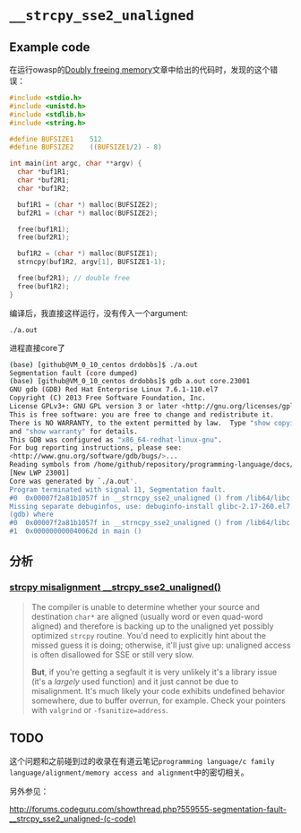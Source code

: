 # `__strcpy_sse2_unaligned`

## Example code

在运行owasp的[Doubly freeing memory](https://owasp.org/www-community/vulnerabilities/Doubly_freeing_memory)文章中给出的代码时，发现的这个错误：

```c
#include <stdio.h>
#include <unistd.h>
#include <stdlib.h>
#include <string.h>

#define BUFSIZE1    512
#define BUFSIZE2    ((BUFSIZE1/2) - 8)

int main(int argc, char **argv) {
  char *buf1R1;
  char *buf2R1;
  char *buf1R2;

  buf1R1 = (char *) malloc(BUFSIZE2);
  buf2R1 = (char *) malloc(BUFSIZE2);

  free(buf1R1);
  free(buf2R1);

  buf1R2 = (char *) malloc(BUFSIZE1);
  strncpy(buf1R2, argv[1], BUFSIZE1-1);

  free(buf2R1); // double free
  free(buf1R2); 
}

```

编译后，我直接这样运行，没有传入一个argument:

```
./a.out
```

进程直接core了

```bash
(base) [github@VM_0_10_centos drdobbs]$ ./a.out
Segmentation fault (core dumped)
(base) [github@VM_0_10_centos drdobbs]$ gdb a.out core.23001
GNU gdb (GDB) Red Hat Enterprise Linux 7.6.1-110.el7
Copyright (C) 2013 Free Software Foundation, Inc.
License GPLv3+: GNU GPL version 3 or later <http://gnu.org/licenses/gpl.html>
This is free software: you are free to change and redistribute it.
There is NO WARRANTY, to the extent permitted by law.  Type "show copying"
and "show warranty" for details.
This GDB was configured as "x86_64-redhat-linux-gnu".
For bug reporting instructions, please see:
<http://www.gnu.org/software/gdb/bugs/>...
Reading symbols from /home/github/repository/programming-language/docs/C++/Language/Idiom/The-rule-of-three-five-zero/Code/drdobbs/a.out...(no debugging symbols found)...done.
[New LWP 23001]
Core was generated by `./a.out'.
Program terminated with signal 11, Segmentation fault.
#0  0x00007f2a81b1057f in __strncpy_sse2_unaligned () from /lib64/libc.so.6
Missing separate debuginfos, use: debuginfo-install glibc-2.17-260.el7.x86_64
(gdb) where
#0  0x00007f2a81b1057f in __strncpy_sse2_unaligned () from /lib64/libc.so.6
#1  0x000000000040062d in main ()

```



## 分析

### [strcpy misalignment __strcpy_sse2_unaligned()](https://stackoverflow.com/questions/43685987/strcpy-misalignment-strcpy-sse2-unaligned)

> The compiler is unable to determine whether your source and destination `char*` are aligned (usually word or even quad-word aligned) and therefore is backing up to the unaligned yet possibly optimized `strcpy` routine. You'd need to explicitly hint about the missed guess it is doing; otherwise, it'll just give up: unaligned access is often disallowed for SSE or still very slow.
>
> **But**, if you're getting a segfault it is very unlikely it's a library issue (it's a *largely* used function) and it just cannot be due to misalignment. It's much likely your code exhibits undefined behavior somewhere, due to buffer overrun, for example. Check your pointers with `valgrind` or `-fsanitize=address`.





## TODO

这个问题和之前碰到过的收录在有道云笔记`programming language/c family language/alignment/memory access and alignment`中的密切相关。



另外参见：

http://forums.codeguru.com/showthread.php?559555-segmentation-fault-__strcpy_sse2_unaligned-(c-code)



